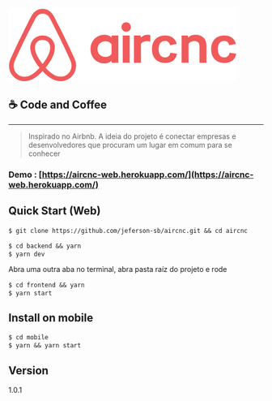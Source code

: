 ![alt text](.github/logo.png)

## ☕ Code and Coffee

---

> Inspirado no Airbnb. A ideia do projeto é conectar empresas e desenvolvedores que procuram um lugar em comum para se conhecer

### Demo : [https://aircnc-web.herokuapp.com/](https://aircnc-web.herokuapp.com/)

## Quick Start (Web)

```
$ git clone https://github.com/jeferson-sb/aircnc.git && cd aircnc
```

```
$ cd backend && yarn
$ yarn dev
```

Abra uma outra aba no terminal, abra pasta raíz do projeto e rode
```
$ cd frontend && yarn
$ yarn start
```

## Install on mobile

```
$ cd mobile
$ yarn && yarn start
```

## Version

1.0.1

